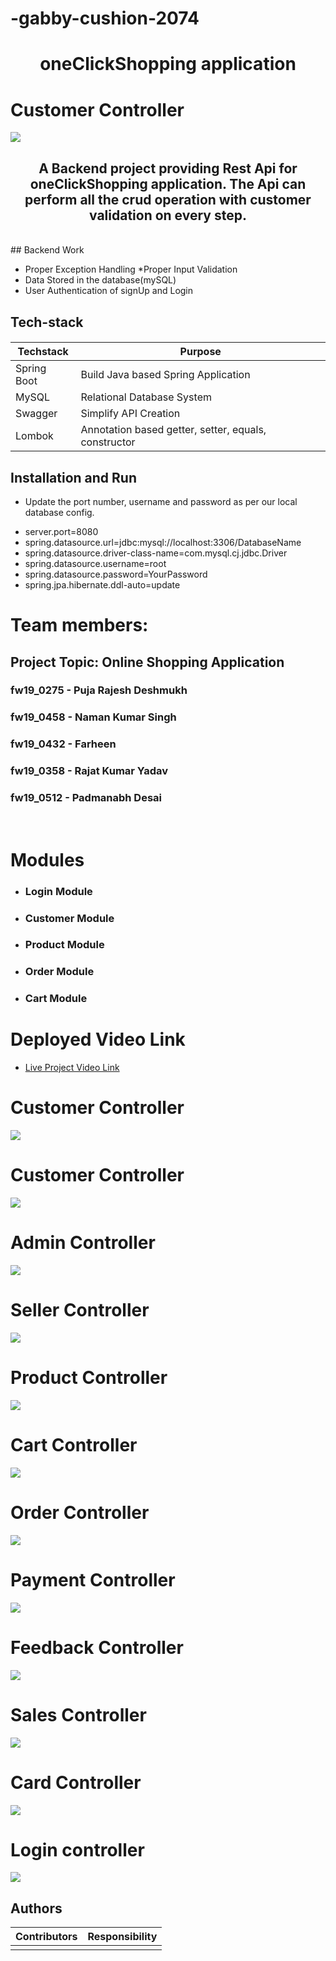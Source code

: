 # -gabby-cushion-2074

<h1 align="center">oneClickShopping application</h1>

# Customer Controller

<img src="./img/projectLogo.png.jpg" />


<h2 align="center">A Backend project providing Rest Api for oneClickShopping application. The Api can perform all the crud operation with customer validation on every step.</h2>


<br>
## Backend Work

 * Proper Exception Handling
 *Proper Input Validation
 * Data Stored in the database(mySQL)
 * User Authentication of signUp and Login

<h2 align="left">Tech-stack</h2>
<h4 align="left">

| Techstack|Purpose |
| ------|------ |
| Spring Boot | Build Java based Spring Application |
| MySQL |Relational Database System |
| Swagger|Simplify API Creation |
| Lombok|Annotation based getter, setter, equals, constructor |

## Installation and Run
* Update the port number, username and password as per our local database config.

-  server.port=8080
- spring.datasource.url=jdbc:mysql://localhost:3306/DatabaseName
- spring.datasource.driver-class-name=com.mysql.cj.jdbc.Driver
- spring.datasource.username=root
- spring.datasource.password=YourPassword
- spring.jpa.hibernate.ddl-auto=update



<h1>Team members:</h1>

 <h2>Project Topic: Online Shopping Application</h2>

<h3>fw19_0275 - Puja Rajesh Deshmukh</h3>
<h3>fw19_0458 - Naman Kumar Singh</h3>
<h3>fw19_0432 - Farheen</h3>
<h3>fw19_0358 - Rajat Kumar Yadav</h3>
<h3>fw19_0512 - Padmanabh Desai</h3>

<br>

<h1>Modules</h1>
<ul>
<li><h3>Login Module</h3></li>
  <li><h3>Customer Module</h3></li>
  <li><h3>Product Module</h3></li>
  <li><h3>Order Module</h3></li>
  <li><h3>Cart Module</h3></li>
</ul>



<h1>Deployed Video Link</h1>
<ul><li><a target="_blank" href="">Live Project Video Link</a></li></ul>

# Customer Controller

<img src="./img/oneclickshoping.png" />

# Customer Controller

<img src="./img/customer.PNG" />

# Admin Controller

<img src="./img/admin.PNG" />

# Seller Controller

<img src="./img/seller.PNG" />

# Product Controller

<img src="./img/product.PNG" />

# Cart Controller

<img src="./img/cart.PNG" />

# Order Controller

<img src="./img/order.PNG" />

# Payment Controller

<img src="./img/payment.PNG" />

# Feedback Controller

<img src="./controllers/feedback.PNG" />

# Sales Controller

<img src="./img/sales.PNG" />

# Card Controller

<img src="./img/card.PNG" />

# Login controller

<img src="./img/login.PNG" />
  
  ## Authors

| Contributors|Responsibility |
| ------|------ |
|   | [](https://github.com/Farheen-cell/-gabby-cushion-2074) |

  
 







